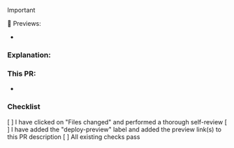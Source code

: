 <!--- Add the "deploy-preview" label and add your page previews here -->

> [!IMPORTANT]
> 🔎 Previews:
>
> -

<!--- Describe your changes in detail. Why does this change need to happen? Include any links to Slack discussions, Linear comments, etc. -->
### Explanation:


<!--- How does this PR solve the problem? -->
### This PR:

-

### Checklist

[ ] I have clicked on "Files changed" and performed a thorough self-review
[ ] I have added the "deploy-preview" label and added the preview link(s) to this PR description
[ ] All existing checks pass
